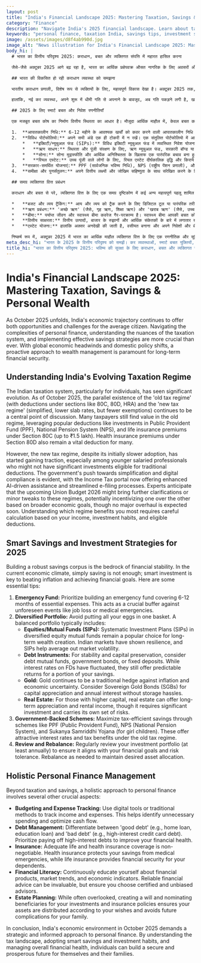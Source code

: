 ```yaml
---
layout: post
title: "India's Financial Landscape 2025: Mastering Taxation, Savings & Personal Wealth for Future Security"
category: "Finance"
description: "Navigate India's 2025 financial landscape. Learn about tax regimes, smart savings tips, diversified investments, and holistic wealth management for security."
keywords: "personal finance, taxation India, savings tips, investment strategies, new tax regime, old tax regime, mutual funds, SIP, financial planning, October 2025, व्यक्तिगत वित्त, कराधान भारत, बचत युक्तियाँ, निवेश रणनीतियाँ, नई कर व्यवस्था, पुरानी कर व्यवस्था, म्यूचुअल फंड, एसआईपी, वित्तीय योजना, अक्टूबर 2025"
image: /assets/images/d8f4ab990d.jpg
image_alt: "News illustration for India's Financial Landscape 2025: Mastering Taxation, Savings & Personal Wealth for Future Security"
body_hi: |
  # भारत का वित्तीय परिदृश्य 2025: कराधान, बचत और व्यक्तिगत संपत्ति में महारत हासिल करना

  जैसे-जैसे अक्टूबर 2025 आगे बढ़ रहा है, भारत का आर्थिक प्रक्षेपवक्र औसत नागरिक के लिए अवसरों और चुनौतियों दोनों को प्रस्तुत करता है। व्यक्तिगत वित्त की जटिलताओं को समझना, कराधान प्रणाली की बारीकियों को जानना, और प्रभावी बचत रणनीतियों को लागू करना पहले से कहीं अधिक महत्वपूर्ण है। वैश्विक आर्थिक बाधाओं और घरेलू नीतिगत परिवर्तनों के साथ, दीर्घकालिक वित्तीय सुरक्षा के लिए धन प्रबंधन के प्रति एक सक्रिय दृष्टिकोण सर्वोपरि है।

  ## भारत की विकसित हो रही कराधान व्यवस्था को समझना

  भारतीय कराधान प्रणाली, विशेष रूप से व्यक्तियों के लिए, महत्वपूर्ण विकास देखा है। अक्टूबर 2025 तक, 'पुरानी कर व्यवस्था' (धारा 80C, 80D, HRA के तहत कटौतियों के साथ) और 'नई कर व्यवस्था' (सरलीकृत, कम स्लैब दरें, लेकिन कम छूट) का समानांतर अस्तित्व चर्चा का एक केंद्रीय बिंदु बना हुआ है। कई करदाता अभी भी पुरानी व्यवस्था में मूल्य पाते हैं, धारा 80C (₹1.5 लाख तक) के तहत सार्वजनिक भविष्य निधि (PPF), राष्ट्रीय पेंशन प्रणाली (NPS), और जीवन बीमा प्रीमियम जैसे लोकप्रिय कटौतियों का लाभ उठाते हैं। धारा 80D के तहत स्वास्थ्य बीमा प्रीमियम भी कई लोगों के लिए एक महत्वपूर्ण कटौती बनी हुई है।

  हालांकि, नई कर व्यवस्था, अपने शुरू में धीमी गति से अपनाने के बावजूद, अब गति पकड़ने लगी है, खासकर युवा वेतनभोगी पेशेवरों के बीच जिनके पास पारंपरिक कटौतियों के लिए पात्र महत्वपूर्ण निवेश नहीं हो सकते हैं। सरलीकरण और डिजिटल अनुपालन की दिशा में सरकार का जोर स्पष्ट है, आयकर पोर्टल अब उन्नत AI-संचालित सहायता और सुव्यवस्थित ई-फाइलिंग प्रक्रियाएं प्रदान करता है। विशेषज्ञों का अनुमान है कि आगामी केंद्रीय बजट 2026 इन व्यवस्थाओं में और स्पष्टीकरण या छोटे बदलाव ला सकता है, संभवतः व्यापक आर्थिक लक्ष्यों के आधार पर एक को दूसरे पर प्रोत्साहित कर सकता है, हालांकि जल्द ही कोई बड़ा बदलाव अपेक्षित नहीं है। यह समझना कि कौन सी व्यवस्था आपको सबसे अधिक लाभ पहुंचाती है, आपकी आय, निवेश की आदतों और पात्र कटौतियों के आधार पर सावधानीपूर्वक गणना की आवश्यकता है।

  ## 2025 के लिए स्मार्ट बचत और निवेश रणनीतियाँ

  एक मजबूत बचत कोष का निर्माण वित्तीय स्थिरता का आधार है। मौजूदा आर्थिक माहौल में, केवल बचत करना पर्याप्त नहीं है; मुद्रास्फीति को मात देने और वित्तीय लक्ष्यों को प्राप्त करने के लिए स्मार्ट निवेश महत्वपूर्ण है। यहाँ कुछ आवश्यक सुझाव दिए गए हैं:

  1.  **आपातकालीन निधि:** 6-12 महीने के आवश्यक खर्चों को कवर करने वाली आपातकालीन निधि बनाने को प्राथमिकता दें। यह नौकरी छूटने या चिकित्सा आपात स्थिति जैसी अप्रत्याशित घटनाओं के खिलाफ एक महत्वपूर्ण बफर के रूप में कार्य करता है।
  2.  **विविध पोर्टफोलियो:** अपने सभी अंडे एक ही टोकरी में न रखें। एक संतुलित पोर्टफोलियो में आमतौर पर शामिल होते हैं:
      *   **इक्विटी/म्यूचुअल फंड (SIPs):** विविध इक्विटी म्यूचुअल फंड में व्यवस्थित निवेश योजनाएं (SIPs) दीर्घकालिक धन सृजन के लिए एक लोकप्रिय विकल्प बनी हुई हैं। भारतीय बाजारों ने लचीलापन दिखाया है, और SIPs बाजार की अस्थिरता को औसत करने में मदद करते हैं।
      *   **ऋण साधन:** स्थिरता और पूंजी संरक्षण के लिए, ऋण म्यूचुअल फंड, सरकारी बॉन्ड या सावधि जमा पर विचार करें। जबकि एफडी पर ब्याज दरें बदलती रही हैं, वे अभी भी आपकी बचत के एक हिस्से के लिए अनुमानित रिटर्न प्रदान करती हैं।
      *   **सोना:** सोना मुद्रास्फीति और आर्थिक अनिश्चितता के खिलाफ एक पारंपरिक बचाव बना हुआ है। भंडारण की परेशानी के बिना पूंजी वृद्धि और वार्षिक ब्याज के लिए सॉवरेन गोल्ड बॉन्ड (SGBs) पर विचार करें।
      *   **रियल एस्टेट:** उच्च पूंजी वाले लोगों के लिए, रियल एस्टेट दीर्घकालिक वृद्धि और किराये की आय प्रदान कर सकता है, हालांकि इसके लिए महत्वपूर्ण निवेश की आवश्यकता होती है और इसके अपने जोखिम होते हैं।
  3.  **सरकार-समर्थित योजनाएं:** PPF (सार्वजनिक भविष्य निधि), NPS (राष्ट्रीय पेंशन प्रणाली), और सुकन्या समृद्धि योजना (लड़कियों के लिए) जैसी योजनाओं के माध्यम से कर-कुशल बचत को अधिकतम करें। ये पुरानी कर व्यवस्था के तहत आकर्षक ब्याज दरें और कर लाभ प्रदान करते हैं।
  4.  **समीक्षा और पुनर्संतुलन:** अपने वित्तीय लक्ष्यों और जोखिम सहिष्णुता के साथ संरेखित करने के लिए अपने निवेश पोर्टफोलियो की नियमित रूप से (कम से कम सालाना) समीक्षा करें। वांछित परिसंपत्ति आवंटन बनाए रखने के लिए आवश्यकतानुसार पुनर्संतुलित करें।

  ## समग्र व्यक्तिगत वित्त प्रबंधन

  कराधान और बचत से परे, व्यक्तिगत वित्त के लिए एक समग्र दृष्टिकोण में कई अन्य महत्वपूर्ण पहलू शामिल हैं:

  *   **बजट और व्यय ट्रैकिंग:** आय और व्यय को ट्रैक करने के लिए डिजिटल टूल या पारंपरिक तरीकों का उपयोग करें। यह अनावश्यक खर्चों की पहचान करने और नकदी प्रवाह को अनुकूलित करने में मदद करता है।
  *   **ऋण प्रबंधन:** 'अच्छे ऋण' (जैसे, गृह ऋण, शिक्षा ऋण) और 'खराब ऋण' (जैसे, उच्च-ब्याज क्रेडिट कार्ड ऋण) के बीच अंतर करें। अपने वित्तीय स्वास्थ्य को बेहतर बनाने के लिए उच्च-ब्याज वाले ऋणों का भुगतान करने को प्राथमिकता दें।
  *   **बीमा:** पर्याप्त जीवन और स्वास्थ्य बीमा कवरेज गैर-परक्राम्य है। स्वास्थ्य बीमा आपकी बचत को चिकित्सा आपात स्थितियों से बचाता है, जबकि जीवन बीमा आपके आश्रितों के लिए वित्तीय सुरक्षा प्रदान करता है।
  *   **वित्तीय साक्षरता:** वित्तीय उत्पादों, बाजार के रुझानों और आर्थिक संकेतकों के बारे में लगातार खुद को शिक्षित करें। विश्वसनीय वित्तीय सलाह अमूल्य हो सकती है, लेकिन सुनिश्चित करें कि आप प्रमाणित और निष्पक्ष सलाहकारों का चुनाव करें।
  *   **एस्टेट योजना:** हालांकि अक्सर अनदेखी की जाती है, वसीयत बनाना और अपने निवेशों और बीमा पॉलिसियों के लिए लाभार्थियों को नामित करना यह सुनिश्चित करता है कि आपकी संपत्ति आपकी इच्छाओं के अनुसार वितरित की जाए और आपके परिवार के लिए भविष्य की जटिलताओं से बचा जा सके।

  निष्कर्ष रूप में, अक्टूबर 2025 में भारत का आर्थिक माहौल व्यक्तिगत वित्त के लिए एक रणनीतिक और सूचित दृष्टिकोण की मांग करता है। कर परिदृश्य को समझकर, स्मार्ट बचत और निवेश की आदतों को अपनाकर, और समग्र वित्तीय स्वास्थ्य का प्रबंधन करके, व्यक्ति अपने और अपने परिवारों के लिए एक सुरक्षित और समृद्ध भविष्य का निर्माण कर सकते हैं।
meta_desc_hi: "भारत के 2025 के वित्तीय परिदृश्य को समझें। कर व्यवस्थाओं, स्मार्ट बचत युक्तियों, विविध निवेशों और सुरक्षा के लिए समग्र धन प्रबंधन के बारे में जानें।"
title_hi: "भारत का वित्तीय परिदृश्य 2025: भविष्य की सुरक्षा के लिए कराधान, बचत और व्यक्तिगत संपत्ति में महारत हासिल करना"
---
```

# India's Financial Landscape 2025: Mastering Taxation, Savings & Personal Wealth

As October 2025 unfolds, India's economic trajectory continues to offer both opportunities and challenges for the average citizen. Navigating the complexities of personal finance, understanding the nuances of the taxation system, and implementing effective savings strategies are more crucial than ever. With global economic headwinds and domestic policy shifts, a proactive approach to wealth management is paramount for long-term financial security.

## Understanding India's Evolving Taxation Regime

The Indian taxation system, particularly for individuals, has seen significant evolution. As of October 2025, the parallel existence of the 'old tax regime' (with deductions under sections like 80C, 80D, HRA) and the 'new tax regime' (simplified, lower slab rates, but fewer exemptions) continues to be a central point of discussion. Many taxpayers still find value in the old regime, leveraging popular deductions like investments in Public Provident Fund (PPF), National Pension System (NPS), and life insurance premiums under Section 80C (up to ₹1.5 lakh). Health insurance premiums under Section 80D also remain a vital deduction for many.

However, the new tax regime, despite its initially slower adoption, has started gaining traction, especially among younger salaried professionals who might not have significant investments eligible for traditional deductions. The government's push towards simplification and digital compliance is evident, with the Income Tax portal now offering enhanced AI-driven assistance and streamlined e-filing processes. Experts anticipate that the upcoming Union Budget 2026 might bring further clarifications or minor tweaks to these regimes, potentially incentivizing one over the other based on broader economic goals, though no major overhaul is expected soon. Understanding which regime benefits you most requires careful calculation based on your income, investment habits, and eligible deductions.

## Smart Savings and Investment Strategies for 2025

Building a robust savings corpus is the bedrock of financial stability. In the current economic climate, simply saving is not enough; smart investment is key to beating inflation and achieving financial goals. Here are some essential tips:

1.  **Emergency Fund:** Prioritize building an emergency fund covering 6-12 months of essential expenses. This acts as a crucial buffer against unforeseen events like job loss or medical emergencies.
2.  **Diversified Portfolio:** Avoid putting all your eggs in one basket. A balanced portfolio typically includes:
    *   **Equities/Mutual Funds (SIPs):** Systematic Investment Plans (SIPs) in diversified equity mutual funds remain a popular choice for long-term wealth creation. Indian markets have shown resilience, and SIPs help average out market volatility.
    *   **Debt Instruments:** For stability and capital preservation, consider debt mutual funds, government bonds, or fixed deposits. While interest rates on FDs have fluctuated, they still offer predictable returns for a portion of your savings.
    *   **Gold:** Gold continues to be a traditional hedge against inflation and economic uncertainty. Consider Sovereign Gold Bonds (SGBs) for capital appreciation and annual interest without storage hassles.
    *   **Real Estate:** For those with higher capital, real estate can offer long-term appreciation and rental income, though it requires significant investment and carries its own set of risks.
3.  **Government-Backed Schemes:** Maximize tax-efficient savings through schemes like PPF (Public Provident Fund), NPS (National Pension System), and Sukanya Samriddhi Yojana (for girl children). These offer attractive interest rates and tax benefits under the old tax regime.
4.  **Review and Rebalance:** Regularly review your investment portfolio (at least annually) to ensure it aligns with your financial goals and risk tolerance. Rebalance as needed to maintain desired asset allocation.

## Holistic Personal Finance Management

Beyond taxation and savings, a holistic approach to personal finance involves several other crucial aspects:

*   **Budgeting and Expense Tracking:** Use digital tools or traditional methods to track income and expenses. This helps identify unnecessary spending and optimize cash flow.
*   **Debt Management:** Differentiate between 'good debt' (e.g., home loan, education loan) and 'bad debt' (e.g., high-interest credit card debt). Prioritize paying off high-interest debts to improve your financial health.
*   **Insurance:** Adequate life and health insurance coverage is non-negotiable. Health insurance protects your savings from medical emergencies, while life insurance provides financial security for your dependents.
*   **Financial Literacy:** Continuously educate yourself about financial products, market trends, and economic indicators. Reliable financial advice can be invaluable, but ensure you choose certified and unbiased advisors.
*   **Estate Planning:** While often overlooked, creating a will and nominating beneficiaries for your investments and insurance policies ensures your assets are distributed according to your wishes and avoids future complications for your family.

In conclusion, India's economic environment in October 2025 demands a strategic and informed approach to personal finance. By understanding the tax landscape, adopting smart savings and investment habits, and managing overall financial health, individuals can build a secure and prosperous future for themselves and their families.
